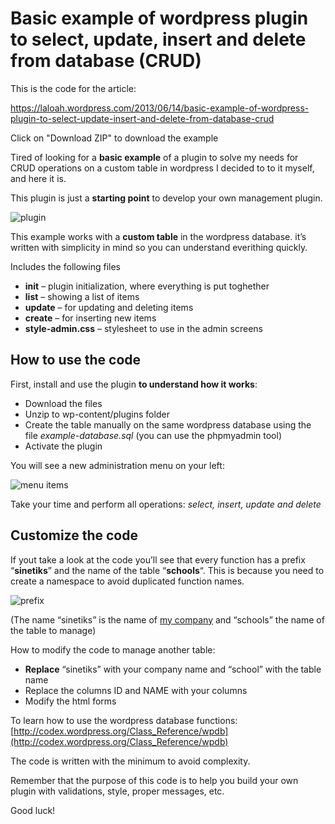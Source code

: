 # Basic example of wordpress plugin to select, update, insert and delete from database (CRUD)

This is the code for the article:

https://laloah.wordpress.com/2013/06/14/basic-example-of-wordpress-plugin-to-select-update-insert-and-delete-from-database-crud

Click on "Download ZIP" to download the example

Tired of looking for a **basic example** of a plugin to solve my needs for CRUD operations on a custom table in wordpress I decided to to it myself, and here it is.

This plugin is just a **starting point** to develop your own management plugin.

![plugin](https://laloah.files.wordpress.com/2013/06/plugin.png?w=300&h=91)

This example works with a **custom table** in the wordpress database. it’s  written with simplicity in mind so you can understand everithing quickly.

Includes the following files

*   **init** – plugin initialization, where everything is put toghether
*   **list** – showing a list of items
*   **update** – for updating and deleting items
*   **create** – for inserting new items
*   **style-admin.css** – stylesheet to use in the admin screens

## How to use the code

First, install and use the plugin **to understand how it works**:

*   Download the files
*   Unzip to wp-content/plugins folder
*   Create the table manually on the same wordpress database using the file _example-database.sql_ (you can use the phpmyadmin tool)
*   Activate the plugin

You will see a new administration menu on your left:

![menu items](https://laloah.files.wordpress.com/2013/06/menu-items.jpg?w=625)

Take your time and perform all operations: _select, insert, update and delete_

## Customize the code

If yout take a look at the code you’ll see that every function has a prefix “**sinetiks**” and the name of the table “**schools**“. This is because you need to create a namespace to avoid duplicated function names.

![prefix](https://laloah.files.wordpress.com/2013/06/prefix.png?w=625)

(The name “sinetiks” is the name of [my company](http://sinetiks.com "sinetiks.com") and “schools” the name of the table to manage)

How to modify the code to manage another table:

*   **Replace** “sinetiks” with your company name and “school” with the table name
*   Replace the columns ID and NAME with your columns
*   Modify the html forms

To learn how to use the wordpress database functions: [http://codex.wordpress.org/Class_Reference/wpdb](http://codex.wordpress.org/Class_Reference/wpdb)

The code is written with the minimum to avoid complexity.

Remember that the purpose of this code is to help you build your own plugin with validations, style, proper messages, etc.

Good luck!

